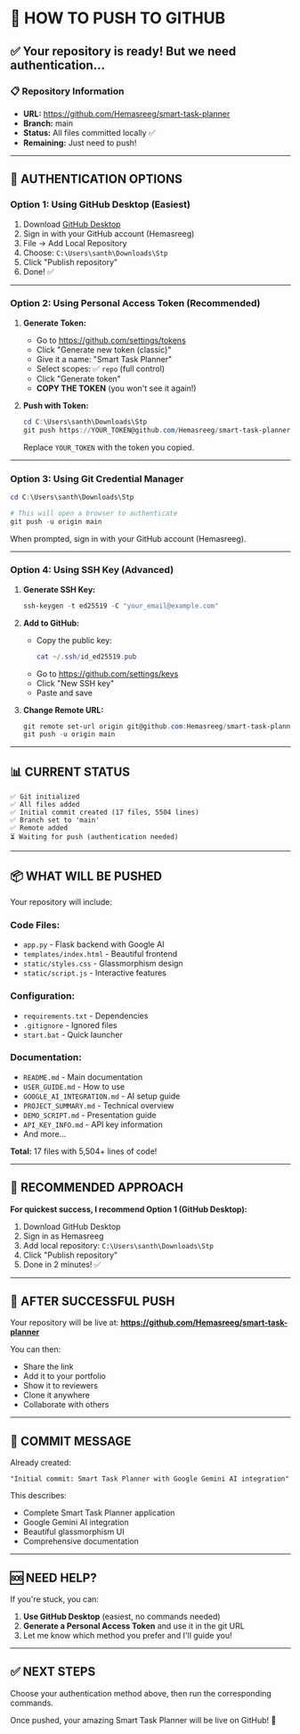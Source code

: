 # 🚀 HOW TO PUSH TO GITHUB

## ✅ Your repository is ready! But we need authentication...

### 📋 Repository Information
- **URL:** https://github.com/Hemasreeg/smart-task-planner
- **Branch:** main
- **Status:** All files committed locally ✅
- **Remaining:** Just need to push!

---

## 🔑 AUTHENTICATION OPTIONS

### **Option 1: Using GitHub Desktop (Easiest)**

1. Download [GitHub Desktop](https://desktop.github.com/)
2. Sign in with your GitHub account (Hemasreeg)
3. File → Add Local Repository
4. Choose: `C:\Users\santh\Downloads\Stp`
5. Click "Publish repository"
6. Done! ✅

---

### **Option 2: Using Personal Access Token (Recommended)**

1. **Generate Token:**
   - Go to https://github.com/settings/tokens
   - Click "Generate new token (classic)"
   - Give it a name: "Smart Task Planner"
   - Select scopes: ✅ `repo` (full control)
   - Click "Generate token"
   - **COPY THE TOKEN** (you won't see it again!)

2. **Push with Token:**
   ```powershell
   cd C:\Users\santh\Downloads\Stp
   git push https://YOUR_TOKEN@github.com/Hemasreeg/smart-task-planner.git main
   ```

   Replace `YOUR_TOKEN` with the token you copied.

---

### **Option 3: Using Git Credential Manager**

```powershell
cd C:\Users\santh\Downloads\Stp

# This will open a browser to authenticate
git push -u origin main
```

When prompted, sign in with your GitHub account (Hemasreeg).

---

### **Option 4: Using SSH Key (Advanced)**

1. **Generate SSH Key:**
   ```powershell
   ssh-keygen -t ed25519 -C "your_email@example.com"
   ```

2. **Add to GitHub:**
   - Copy the public key:
     ```powershell
     cat ~/.ssh/id_ed25519.pub
     ```
   - Go to https://github.com/settings/keys
   - Click "New SSH key"
   - Paste and save

3. **Change Remote URL:**
   ```powershell
   git remote set-url origin git@github.com:Hemasreeg/smart-task-planner.git
   git push -u origin main
   ```

---

## 📊 CURRENT STATUS

```
✅ Git initialized
✅ All files added
✅ Initial commit created (17 files, 5504 lines)
✅ Branch set to 'main'
✅ Remote added
⏳ Waiting for push (authentication needed)
```

---

## 📦 WHAT WILL BE PUSHED

Your repository will include:

### **Code Files:**
- `app.py` - Flask backend with Google AI
- `templates/index.html` - Beautiful frontend
- `static/styles.css` - Glassmorphism design
- `static/script.js` - Interactive features

### **Configuration:**
- `requirements.txt` - Dependencies
- `.gitignore` - Ignored files
- `start.bat` - Quick launcher

### **Documentation:**
- `README.md` - Main documentation
- `USER_GUIDE.md` - How to use
- `GOOGLE_AI_INTEGRATION.md` - AI setup guide
- `PROJECT_SUMMARY.md` - Technical overview
- `DEMO_SCRIPT.md` - Presentation guide
- `API_KEY_INFO.md` - API key information
- And more...

**Total:** 17 files with 5,504+ lines of code!

---

## 🎯 RECOMMENDED APPROACH

**For quickest success, I recommend Option 1 (GitHub Desktop):**

1. Download GitHub Desktop
2. Sign in as Hemasreeg
3. Add local repository: `C:\Users\santh\Downloads\Stp`
4. Click "Publish repository"
5. Done in 2 minutes! ✅

---

## 🔧 AFTER SUCCESSFUL PUSH

Your repository will be live at:
**https://github.com/Hemasreeg/smart-task-planner**

You can then:
- Share the link
- Add it to your portfolio
- Show it to reviewers
- Clone it anywhere
- Collaborate with others

---

## 📝 COMMIT MESSAGE

Already created:
```
"Initial commit: Smart Task Planner with Google Gemini AI integration"
```

This describes:
- Complete Smart Task Planner application
- Google Gemini AI integration
- Beautiful glassmorphism UI
- Comprehensive documentation

---

## 🆘 NEED HELP?

If you're stuck, you can:

1. **Use GitHub Desktop** (easiest, no commands needed)
2. **Generate a Personal Access Token** and use it in the git URL
3. Let me know which method you prefer and I'll guide you!

---

## ✅ NEXT STEPS

Choose your authentication method above, then run the corresponding commands.

Once pushed, your amazing Smart Task Planner will be live on GitHub! 🚀
